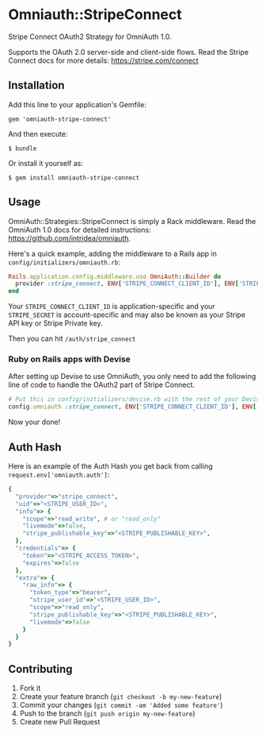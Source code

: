 # Omniauth::StripeConnect

Stripe Connect OAuth2 Strategy for OmniAuth 1.0.

Supports the OAuth 2.0 server-side and client-side flows.
Read the Stripe Connect docs for more details: https://stripe.com/connect

## Installation

Add this line to your application's Gemfile:

    gem 'omniauth-stripe-connect'

And then execute:

    $ bundle

Or install it yourself as:

    $ gem install omniauth-stripe-connect

## Usage

OmniAuth::Strategies::StripeConnect is simply a Rack middleware. Read the OmniAuth
1.0 docs for detailed instructions: https://github.com/intridea/omniauth.

Here's a quick example, adding the middleware to a Rails app in
`config/initializers/omniauth.rb`:

```ruby
Rails.application.config.middleware.use OmniAuth::Builder do
  provider :stripe_connect, ENV['STRIPE_CONNECT_CLIENT_ID'], ENV['STRIPE_SECRET']
end
```

Your `STRIPE_CONNECT_CLIENT_ID` is application-specific and your `STRIPE_SECRET` is account-specific and may also be known as your Stripe API key or Stripe Private key.

Then you can hit `/auth/stripe_connect`

### Ruby on Rails apps with Devise

After setting up Devise to use OmniAuth, you only need to add the following line of code to handle the OAuth2 part of Stripe Connect.

```ruby
# Put this in config/initializers/devise.rb with the rest of your Devise configuration
config.omniauth :stripe_connect, ENV['STRIPE_CONNECT_CLIENT_ID'], ENV['STRIPE_SECRET_KEY'], {:scope => 'read_write'} # or :scope => 'read_only'
```

Now your done!

## Auth Hash

Here is an example of the Auth Hash you get back from calling `request.env['omniauth.auth']`:

```ruby
{
  "provider"=>"stripe_connect",
  "uid"=>"<STRIPE_USER_ID>",
  "info"=> {
    "scope"=>"read_write", # or "read_only"
    "livemode"=>false,
    "stripe_publishable_key"=>"<STRIPE_PUBLISHABLE_KEY>",
  },
  "credentials"=> {
    "token"=>"<STRIPE_ACCESS_TOKEN>",
    "expires"=>false
  },
  "extra"=> {
    "raw_info"=> {
      "token_type"=>"bearer",
      "stripe_user_id"=>"<STRIPE_USER_ID>",
      "scope"=>"read_only",
      "stripe_publishable_key"=>"<STRIPE_PUBLISHABLE_KEY>",
      "livemode"=>false
    }
  }
}
```

## Contributing

1. Fork it
2. Create your feature branch (`git checkout -b my-new-feature`)
3. Commit your changes (`git commit -am 'Added some feature'`)
4. Push to the branch (`git push origin my-new-feature`)
5. Create new Pull Request
